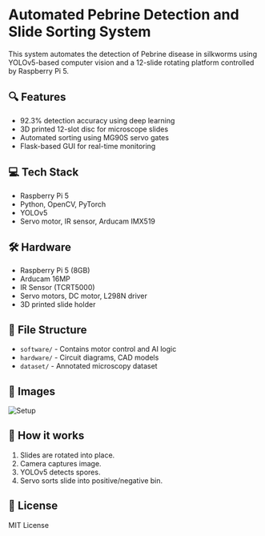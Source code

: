 # Automated Pebrine Detection and Slide Sorting System

This system automates the detection of Pebrine disease in silkworms using YOLOv5-based computer vision and a 12-slide rotating platform controlled by Raspberry Pi 5.

## 🔍 Features
- 92.3% detection accuracy using deep learning
- 3D printed 12-slot disc for microscope slides
- Automated sorting using MG90S servo gates
- Flask-based GUI for real-time monitoring

## 💻 Tech Stack
- Raspberry Pi 5
- Python, OpenCV, PyTorch
- YOLOv5
- Servo motor, IR sensor, Arducam IMX519

## 🛠️ Hardware
- Raspberry Pi 5 (8GB)
- Arducam 16MP
- IR Sensor (TCRT5000)
- Servo motors, DC motor, L298N driver
- 3D printed slide holder

## 📂 File Structure
- `software/` - Contains motor control and AI logic
- `hardware/` - Circuit diagrams, CAD models
- `dataset/` - Annotated microscopy dataset

## 📸 Images
![Setup](images/setup_photos/setup.jpg)

## 🧠 How it works
1. Slides are rotated into place.
2. Camera captures image.
3. YOLOv5 detects spores.
4. Servo sorts slide into positive/negative bin.

## 📜 License
MIT License

